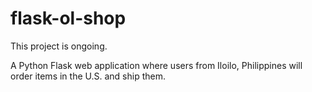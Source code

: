 # flask-ol-shop

This project is ongoing.

A Python Flask web application where users from Iloilo, Philippines will order items in the U.S. and ship them.
